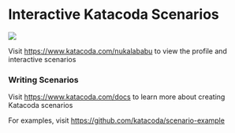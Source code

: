 # Interactive Katacoda Scenarios

[![](http://shields.katacoda.com/katacoda/nukalababu/count.svg)](https://www.katacoda.com/nukalababu "Get your profile on Katacoda.com")

Visit https://www.katacoda.com/nukalababu to view the profile and interactive scenarios

### Writing Scenarios
Visit https://www.katacoda.com/docs to learn more about creating Katacoda scenarios

For examples, visit https://github.com/katacoda/scenario-example
